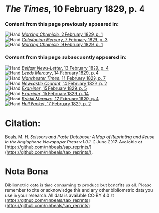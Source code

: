 # *The Times*, 10 February 1829, p. 4  
  
### Content from this page previously appeared in:  
![Hand](http://scissorsandpaste.net/wp-content/uploads/2017/06/smallhandpointer.png) [*Morning Chronicle*, 2 February 1829, p. 1](https://mhbeals.github.io/sap_html/Morning-Chronicle/Morning-Chronicle-2-February-1829-p-1)  
![Hand](http://scissorsandpaste.net/wp-content/uploads/2017/06/smallhandpointer.png) [*Caledonian Mercury*, 7 February 1829, p. 3](https://mhbeals.github.io/sap_html/Caledonian-Mercury/Caledonian-Mercury-7-February-1829-p-3)  
![Hand](http://scissorsandpaste.net/wp-content/uploads/2017/06/smallhandpointer.png) [*Morning Chronicle*, 9 February 1829, p. 1](https://mhbeals.github.io/sap_html/Morning-Chronicle/Morning-Chronicle-9-February-1829-p-1)  
  
### Content from this page subsequently appeared in:  
![Hand](http://scissorsandpaste.net/wp-content/uploads/2017/06/smallhandpointer.png) [*Belfast News-Letter*, 13 February 1829, p. 4](https://mhbeals.github.io/sap_html/Belfast-News-Letter/Belfast-News-Letter-13-February-1829-p-4)  
![Hand](http://scissorsandpaste.net/wp-content/uploads/2017/06/smallhandpointer.png) [*Leeds Mercury*, 14 February 1829, p. 4](https://mhbeals.github.io/sap_html/Leeds-Mercury/Leeds-Mercury-14-February-1829-p-4)  
![Hand](http://scissorsandpaste.net/wp-content/uploads/2017/06/smallhandpointer.png) [*Manchester Times*, 14 February 1829, p. 7](https://mhbeals.github.io/sap_html/Manchester-Times/Manchester-Times-14-February-1829-p-7)  
![Hand](http://scissorsandpaste.net/wp-content/uploads/2017/06/smallhandpointer.png) [*Newcastle Courant*, 14 February 1829, p. 2](https://mhbeals.github.io/sap_html/Newcastle-Courant/Newcastle-Courant-14-February-1829-p-2)  
![Hand](http://scissorsandpaste.net/wp-content/uploads/2017/06/smallhandpointer.png) [*Examiner*, 15 February 1829, p. 5](https://mhbeals.github.io/sap_html/Examiner/Examiner-15-February-1829-p-5)  
![Hand](http://scissorsandpaste.net/wp-content/uploads/2017/06/smallhandpointer.png) [*Examiner*, 15 February 1829, p. 14](https://mhbeals.github.io/sap_html/Examiner/Examiner-15-February-1829-p-14)  
![Hand](http://scissorsandpaste.net/wp-content/uploads/2017/06/smallhandpointer.png) [*Bristol Mercury*, 17 February 1829, p. 4](https://mhbeals.github.io/sap_html/Bristol-Mercury/Bristol-Mercury-17-February-1829-p-4)  
![Hand](http://scissorsandpaste.net/wp-content/uploads/2017/06/smallhandpointer.png) [*Hull Packet*, 17 February 1829, p. 2](https://mhbeals.github.io/sap_html/Hull-Packet/Hull-Packet-17-February-1829-p-2)  


# Citation: 

Beals. M. H. *Scissors and Paste Database: A Map of Reprinting and Reuse in the Anglophone Newspaper Press v.1.0.1.* 2 June 2017. Available at [https://github.com/mhbeals/sap_reprints/](https://github.com/mhbeals/sap_reprints/). 

# Nota Bona

Bibliometric data is time consuming to produce but benefits us all. Please remember to cite or acknowledge this and any other bibliometric data you use in your research. All data is available CC-BY 4.0 at [https://github.com/mhbeals/sap_reprints](https://github.com/mhbeals/sap_reprints)